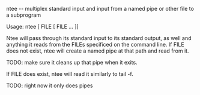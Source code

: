 ntee -- multiplex standard input and input from a named pipe or other file to a subprogram

Usage: ntee [ FILE [ FILE ... ]]

Ntee will pass through its standard input to its standard output, as well and anything it reads from the FILEs specificed on the command line. If FILE does not exist,
ntee will create a named pipe at that path and read from it.

TODO: make sure it cleans up that pipe when it exits.

If FILE does exist, ntee will read it similarly to tail -f.

TODO: right now it only does pipes



